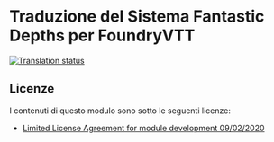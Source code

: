 # Traduzione del Sistema Fantastic Depths per FoundryVTT

[![Translation status](https://weblate.n1xx1.me/widget/fantastic-depths/-/it/svg-badge.svg)](https://weblate.n1xx1.me/engage/fantastic-depths/-/it/)

## Licenze

I contenuti di questo modulo sono sotto le seguenti licenze:

- [Limited License Agreement for module development 09/02/2020](https://foundryvtt.com/article/license/)
